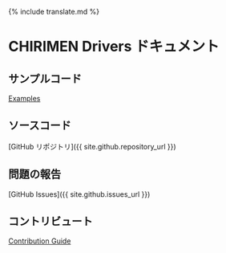 {% include translate.md %}

# CHIRIMEN Drivers ドキュメント

## サンプルコード

[Examples](examples)

## ソースコード

[GitHub リポジトリ]({{ site.github.repository_url }})

## 問題の報告

[GitHub Issues]({{ site.github.issues_url }})

## コントリビュート

[Contribution Guide](CONTRIBUTING)
